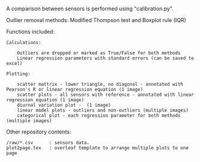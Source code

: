 A comparison between sensors is performed using "calibration.py".

Outlier removal methods: Modified Thompson test and Boxplot rule (IQR)

Functions included:

    Calculations:
        
        Outliers are dropped or marked as True/False for both methods
        Linear regression parameters with standard errors (can be saved to excel)

    Plotting:
    
        scatter mattrix - lower triangle, no diagonal - annotated with Pearson's R or linear regression equation (1 image)
        scatter plots - all sensors with reference - annotated with linear regression equation (1 image)
        diurnal variation plot -  (1 image)
        linear model plots - outliers and non-outliers (multiple images)
        categorical plot - each regression parameter for both methods (multiple images)


Other repository contents:

    /raw/*.csv      : sensors data.
    plot2page.tex   : overleaf template to arrange multiple plots to one page

